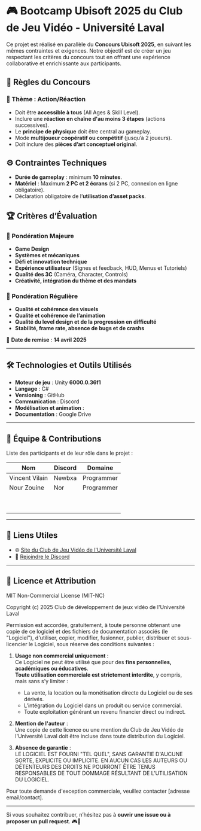 # 🎮 Bootcamp Ubisoft 2025 du Club de Jeu Vidéo - Université Laval

Ce projet est réalisé en parallèle du **Concours Ubisoft 2025**, en suivant les mêmes contraintes et exigences. 
Notre objectif est de créer un jeu respectant les critères du concours tout en offrant une expérience collaborative et enrichissante aux participants.

## 📌 Règles du Concours

### 🎯 Thème : **Action/Réaction**
- Doit être **accessible à tous** (All Ages & Skill Level).
- Inclure une **réaction en chaîne d'au moins 3 étapes** (actions successives).
- Le **principe de physique** doit être central au gameplay.
- Mode **multijoueur coopératif ou compétitif** (jusqu’à 2 joueurs).
- Doit inclure des **pièces d’art conceptuel original**.

## ⚙️ Contraintes Techniques
- **Durée de gameplay** : minimum **10 minutes**.
- **Matériel** : Maximum **2 PC et 2 écrans** (si 2 PC, connexion en ligne obligatoire).
- Déclaration obligatoire de l’**utilisation d’asset packs**.

## 🏆 Critères d’Évaluation

### 📌 Pondération Majeure
- **Game Design**
- **Systèmes et mécaniques**
- **Défi et innovation technique**
- **Expérience utilisateur** (Signes et feedback, HUD, Menus et Tutoriels)
- **Qualité des 3C** (Caméra, Character, Controls)
- **Créativité, intégration du thème et des mandats**

### 🎨 Pondération Régulière
- **Qualité et cohérence des visuels**
- **Qualité et cohérence de l’animation**
- **Qualité du level design et de la progression en difficulté**
- **Stabilité, frame rate, absence de bugs et de crashs**

📅 **Date de remise** : **14 avril 2025**

---

## 🛠 Technologies et Outils Utilisés
- **Moteur de jeu** : Unity **6000.0.36f1**
- **Langage** : C#
- **Versioning** : GitHub
- **Communication** : Discord
- **Modélisation et animation** : 
- **Documentation** : Google Drive

---

## 👥 Équipe & Contributions

Liste des participants et de leur rôle dans le projet :

| Nom           | Discord | Domaine   |
|---------------|---------|-----------|
| Vincent Vilain | Newbxa  | Programmer |
| Nour Zouine | Nor  | Programmer |
| |   |  |
| |   |  |
| |   |  |
| |   |  |
| |   |  |
| |   |  |
| |   |  |
| |   |  |
| |   |  |


---

## 🔗 Liens Utiles
- 🌐 [Site du Club de Jeu Vidéo de l'Université Laval](https://cdjvul.github.io/Website-CDJVUL/)
- 🚀 [Rejoindre le Discord](https://discord.gg/t9Cp2BWCwe)

---

## 📜 Licence et Attribution
MIT Non-Commercial License (MIT-NC)

Copyright (c) 2025 Club de développement de jeux vidéo de l'Université Laval

Permission est accordée, gratuitement, à toute personne obtenant une copie de ce logiciel et des fichiers de documentation associés (le "Logiciel"), d'utiliser, copier, modifier, fusionner, publier, distribuer et sous-licencier le Logiciel, sous réserve des conditions suivantes :

1. **Usage non commercial uniquement** :  
   Ce Logiciel ne peut être utilisé que pour des **fins personnelles, académiques ou éducatives**.  
   **Toute utilisation commerciale est strictement interdite**, y compris, mais sans s'y limiter :
    - La vente, la location ou la monétisation directe du Logiciel ou de ses dérivés.
    - L'intégration du Logiciel dans un produit ou service commercial.
    - Toute exploitation générant un revenu financier direct ou indirect.

2. **Mention de l'auteur** :  
   Une copie de cette licence ou une mention du Club de Jeu Vidéo de l'Université Laval doit être incluse dans toute distribution du Logiciel.

3. **Absence de garantie** :  
   LE LOGICIEL EST FOURNI "TEL QUEL", SANS GARANTIE D'AUCUNE SORTE, EXPLICITE OU IMPLICITE. EN AUCUN CAS LES AUTEURS OU DÉTENTEURS DES DROITS NE POURRONT ÊTRE TENUS RESPONSABLES DE TOUT DOMMAGE RÉSULTANT DE L'UTILISATION DU LOGICIEL.

Pour toute demande d'exception commerciale, veuillez contacter [adresse email/contact].

---

Si vous souhaitez contribuer, n’hésitez pas à **ouvrir une issue ou à proposer un pull request**. 🎮🚀
